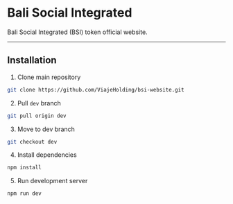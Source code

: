 # Bali Social Integrated

Bali Social Integrated (BSI) token official website.

---

## Installation

1. Clone main repository

```bash
git clone https://github.com/ViajeHolding/bsi-website.git
```

2. Pull `dev` branch

```bash
git pull origin dev
```

3. Move to dev branch

```bash
git checkout dev
```

4. Install dependencies

```bash
npm install
```

5. Run development server

```bash
npm run dev
```

